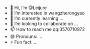 - 👋 Hi, I’m @Leijure
- 👀 I’m interested in wangzherongyao
- 🌱 I’m currently learning ...
- 💞️ I’m looking to collaborate on ...
- 📫 How to reach me qq:3570710972
- 😄 Pronouns: ...
- ⚡ Fun fact: ...

<!---
Leijure/Leijure is a ✨ special ✨ repository because its `README.md` (this file) appears on your GitHub profile.
You can click the Preview link to take a look at your changes.
--->
